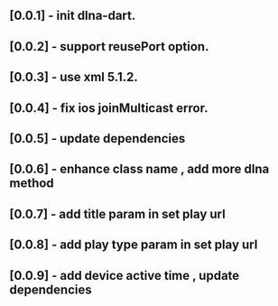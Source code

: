 ## [0.0.1] - init dlna-dart.
## [0.0.2] - support reusePort option.
## [0.0.3] - use xml 5.1.2.
## [0.0.4] - fix ios joinMulticast error.
## [0.0.5] - update dependencies
## [0.0.6] - enhance class name , add more dlna method
## [0.0.7] - add title param in set play url
## [0.0.8] - add play type param in set play url
## [0.0.9] - add device active time , update dependencies


